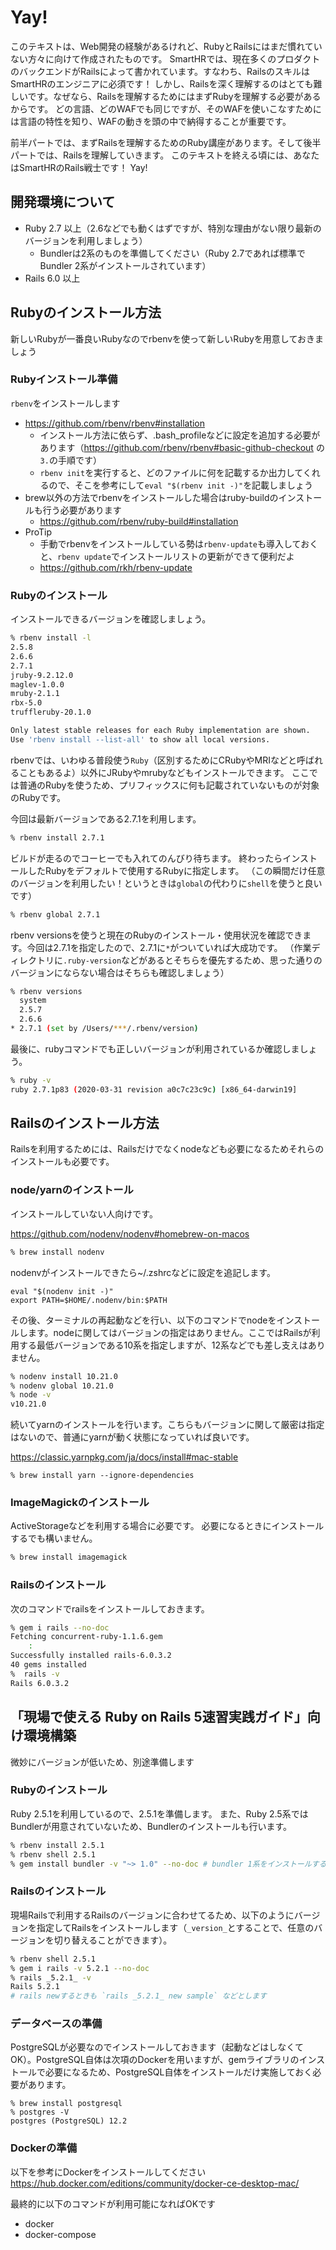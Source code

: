 # Yay!

このテキストは、Web開発の経験があるけれど、RubyとRailsにはまだ慣れていない方々に向けて作成されたものです。
SmartHRでは、現在多くのプロダクトのバックエンドがRailsによって書かれています。すなわち、RailsのスキルはSmartHRのエンジニアに必須です！
しかし、Railsを深く理解するのはとても難しいです。なぜなら、Railsを理解するためにはまずRubyを理解する必要があるからです。
どの言語、どのWAFでも同じですが、そのWAFを使いこなすためには言語の特性を知り、WAFの動きを頭の中で納得することが重要です。

前半パートでは、まずRailsを理解するためのRuby講座があります。そして後半パートでは、Railsを理解していきます。
このテキストを終える頃には、あなたはSmartHRのRails戦士です！
Yay!

## 開発環境について

- Ruby 2.7 以上（2.6などでも動くはずですが、特別な理由がない限り最新のバージョンを利用しましょう）
  - Bundlerは2系のものを準備してください（Ruby 2.7であれば標準でBundler 2系がインストールされています）
- Rails 6.0 以上

## Rubyのインストール方法

新しいRubyが一番良いRubyなのでrbenvを使って新しいRubyを用意しておきましょう

### Rubyインストール準備

`rbenv`をインストールします

- https://github.com/rbenv/rbenv#installation
  - インストール方法に依らず、.bash_profileなどに設定を追加する必要があります（https://github.com/rbenv/rbenv#basic-github-checkout の `3.`の手順です）
  - `rbenv init`を実行すると、どのファイルに何を記載するか出力してくれるので、そこを参考にして`eval "$(rbenv init -)"`を記載しましょう
- brew以外の方法でrbenvをインストールした場合はruby-buildのインストールも行う必要があります
  - https://github.com/rbenv/ruby-build#installation
- ProTip
  - 手動でrbenvをインストールしている勢は`rbenv-update`も導入しておくと、`rbenv update`でインストールリストの更新ができて便利だよ
  - https://github.com/rkh/rbenv-update

### Rubyのインストール

インストールできるバージョンを確認しましょう。

```sh
% rbenv install -l
2.5.8
2.6.6
2.7.1
jruby-9.2.12.0
maglev-1.0.0
mruby-2.1.1
rbx-5.0
truffleruby-20.1.0

Only latest stable releases for each Ruby implementation are shown.
Use 'rbenv install --list-all' to show all local versions.
```

rbenvでは、いわゆる普段使う`Ruby`（区別するためにCRubyやMRIなどと呼ばれることもあるよ）以外にJRubyやmrubyなどもインストールできます。
ここでは普通のRubyを使うため、プリフィックスに何も記載されていないものが対象のRubyです。

今回は最新バージョンである2.7.1を利用します。

```sh
% rbenv install 2.7.1
```

ビルドが走るのでコーヒーでも入れてのんびり待ちます。
終わったらインストールしたRubyをデフォルトで使用するRubyに指定します。
（この瞬間だけ任意のバージョンを利用したい！というときは`global`の代わりに`shell`を使うと良いです）

```sh
% rbenv global 2.7.1
```

rbenv versionsを使うと現在のRubyのインストール・使用状況を確認できます。今回は2.7.1を指定したので、2.7.1に`*`がついていれば大成功です。
（作業ディレクトリに`.ruby-version`などがあるとそちらを優先するため、思った通りのバージョンにならない場合はそちらも確認しましょう）

```sh
% rbenv versions
  system
  2.5.7
  2.6.6
* 2.7.1 (set by /Users/***/.rbenv/version)
```

最後に、rubyコマンドでも正しいバージョンが利用されているか確認しましょう。

```sh
% ruby -v
ruby 2.7.1p83 (2020-03-31 revision a0c7c23c9c) [x86_64-darwin19]
```

## Railsのインストール方法

Railsを利用するためには、Railsだけでなくnodeなども必要になるためそれらのインストールも必要です。

### node/yarnのインストール

インストールしていない人向けです。

https://github.com/nodenv/nodenv#homebrew-on-macos

```sh
% brew install nodenv
```

nodenvがインストールできたら~/.zshrcなどに設定を追記します。

```
eval "$(nodenv init -)"
export PATH=$HOME/.nodenv/bin:$PATH
```

その後、ターミナルの再起動などを行い、以下のコマンドでnodeをインストールします。nodeに関してはバージョンの指定はありません。ここではRailsが利用する最低バージョンである10系を指定しますが、12系などでも差し支えはありません。

```sh
% nodenv install 10.21.0
% nodenv global 10.21.0
% node -v
v10.21.0
```

続いてyarnのインストールを行います。こちらもバージョンに関して厳密は指定はないので、普通にyarnが動く状態になっていれば良いです。

https://classic.yarnpkg.com/ja/docs/install#mac-stable

```
% brew install yarn --ignore-dependencies
```

### ImageMagickのインストール

ActiveStorageなどを利用する場合に必要です。
必要になるときにインストールするでも構いません。

```sh
% brew install imagemagick
```

### Railsのインストール

次のコマンドでrailsをインストールしておきます。

```sh
% gem i rails --no-doc
Fetching concurrent-ruby-1.1.6.gem
    :
Successfully installed rails-6.0.3.2
40 gems installed
%  rails -v
Rails 6.0.3.2
```

## 「現場で使える Ruby on Rails 5速習実践ガイド」向け環境構築

微妙にバージョンが低いため、別途準備します

### Rubyのインストール

Ruby 2.5.1を利用しているので、2.5.1を準備します。
また、Ruby 2.5系ではBundlerが用意されていないため、Bundlerのインストールも行います。

```sh
% rbenv install 2.5.1
% rbenv shell 2.5.1
% gem install bundler -v "~> 1.0" --no-doc # bundler 1系をインストールする
```

### Railsのインストール

現場Railsで利用するRailsのバージョンに合わせてるため、以下のようにバージョンを指定してRailsをインストールします（`_version_`とすることで、任意のバージョンを切り替えることができます）。

```sh
% rbenv shell 2.5.1
% gem i rails -v 5.2.1 --no-doc
% rails _5.2.1_ -v
Rails 5.2.1
# rails newするときも `rails _5.2.1_ new sample` などとします
```

### データベースの準備

PostgreSQLが必要なのでインストールしておきます（起動などはしなくてOK）。PostgreSQL自体は次項のDockerを用いますが、gemライブラリのインストールで必要になるため、PostgreSQL自体をインストールだけ実施しておく必要があります。

```
% brew install postgresql
% postgres -V
postgres (PostgreSQL) 12.2
```

### Dockerの準備

以下を参考にDockerをインストールしてください
https://hub.docker.com/editions/community/docker-ce-desktop-mac/

最終的に以下のコマンドが利用可能になればOKです

- docker
- docker-compose

